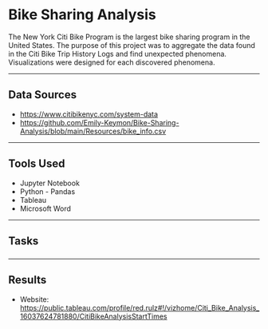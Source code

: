# Bike Sharing Analysis

The New York Citi Bike Program is the largest bike sharing program in the United States.  The purpose of this project was to aggregate the data found in the Citi Bike Trip History Logs and find unexpected phenomena.  Visualizations were designed for each discovered phenomena.

---
## Data Sources
* https://www.citibikenyc.com/system-data
* https://github.com/Emily-Keymon/Bike-Sharing-Analysis/blob/main/Resources/bike_info.csv

---
## Tools Used
* Jupyter Notebook
* Python - Pandas
* Tableau 
* Microsoft Word

---
## Tasks
### 


---
## Results
* Website:  https://public.tableau.com/profile/red.rulz#!/vizhome/Citi_Bike_Analysis_16037624781880/CitiBikeAnalysisStartTimes

